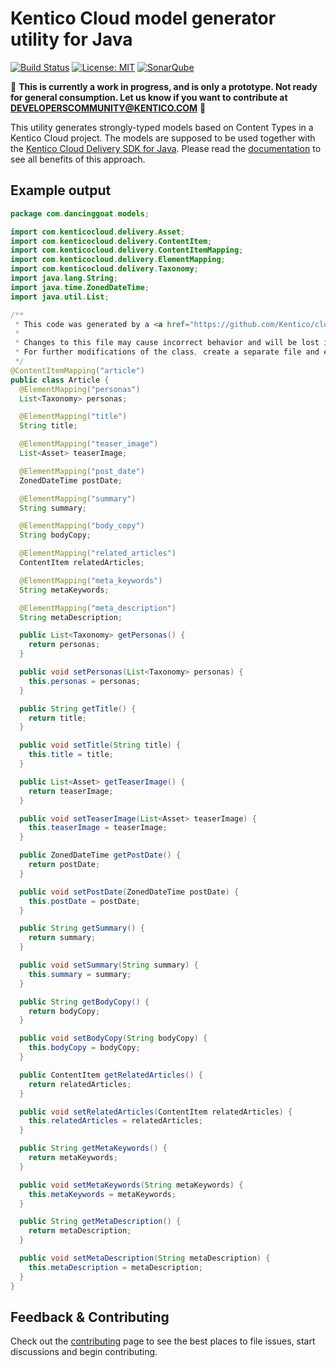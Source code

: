 # Kentico Cloud model generator utility for Java

[![Build Status](https://travis-ci.org/Kentico/cloud-generators-java.svg?branch=master)](https://travis-ci.org/Kentico/cloud-generators-java)
[![License: MIT](https://img.shields.io/badge/License-MIT-yellow.svg)](https://opensource.org/licenses/MIT)
[![SonarQube](http://img.shields.io/badge/SonarQube-Results-blue.svg)](https://sonarcloud.io/dashboard?id=com.kenticocloud%3Acloud-generators-java)

🚧 **This is currently a work in progress, and is only a prototype. Not ready for general consumption. Let us know if you want to contribute at DEVELOPERSCOMMUNITY@KENTICO.COM** 🚧 

This utility generates strongly-typed models based on Content Types in a Kentico Cloud project. The models are supposed to be used together with the [Kentico Cloud Delivery SDK for Java](https://github.com/Kentico/delivery-sdk-java). Please read the [documentation](https://github.com/Kentico/delivery-sdk-java/wiki/Working-with-Strongly-Typed-Models-(aka-Code-First-Approach)#customizing-the-strong-type-binding-logic) to see all benefits of this approach.

## Example output

```java
package com.dancinggoat.models;

import com.kenticocloud.delivery.Asset;
import com.kenticocloud.delivery.ContentItem;
import com.kenticocloud.delivery.ContentItemMapping;
import com.kenticocloud.delivery.ElementMapping;
import com.kenticocloud.delivery.Taxonomy;
import java.lang.String;
import java.time.ZonedDateTime;
import java.util.List;

/**
 * This code was generated by a <a href="https://github.com/Kentico/cloud-generators-java">cloud-generators-java tool</a>
 *
 * Changes to this file may cause incorrect behavior and will be lost if the code is regenerated.
 * For further modifications of the class, create a separate file and extend this class.
 */
@ContentItemMapping("article")
public class Article {
  @ElementMapping("personas")
  List<Taxonomy> personas;

  @ElementMapping("title")
  String title;

  @ElementMapping("teaser_image")
  List<Asset> teaserImage;

  @ElementMapping("post_date")
  ZonedDateTime postDate;

  @ElementMapping("summary")
  String summary;

  @ElementMapping("body_copy")
  String bodyCopy;

  @ElementMapping("related_articles")
  ContentItem relatedArticles;

  @ElementMapping("meta_keywords")
  String metaKeywords;

  @ElementMapping("meta_description")
  String metaDescription;

  public List<Taxonomy> getPersonas() {
    return personas;
  }

  public void setPersonas(List<Taxonomy> personas) {
    this.personas = personas;
  }

  public String getTitle() {
    return title;
  }

  public void setTitle(String title) {
    this.title = title;
  }

  public List<Asset> getTeaserImage() {
    return teaserImage;
  }

  public void setTeaserImage(List<Asset> teaserImage) {
    this.teaserImage = teaserImage;
  }

  public ZonedDateTime getPostDate() {
    return postDate;
  }

  public void setPostDate(ZonedDateTime postDate) {
    this.postDate = postDate;
  }

  public String getSummary() {
    return summary;
  }

  public void setSummary(String summary) {
    this.summary = summary;
  }

  public String getBodyCopy() {
    return bodyCopy;
  }

  public void setBodyCopy(String bodyCopy) {
    this.bodyCopy = bodyCopy;
  }

  public ContentItem getRelatedArticles() {
    return relatedArticles;
  }

  public void setRelatedArticles(ContentItem relatedArticles) {
    this.relatedArticles = relatedArticles;
  }

  public String getMetaKeywords() {
    return metaKeywords;
  }

  public void setMetaKeywords(String metaKeywords) {
    this.metaKeywords = metaKeywords;
  }

  public String getMetaDescription() {
    return metaDescription;
  }

  public void setMetaDescription(String metaDescription) {
    this.metaDescription = metaDescription;
  }
}
```

## Feedback & Contributing
Check out the [contributing](https://github.com/Kentico/cloud-generators-java/blob/master/CONTRIBUTING.md) page to see the best places to file issues, start discussions and begin contributing.
